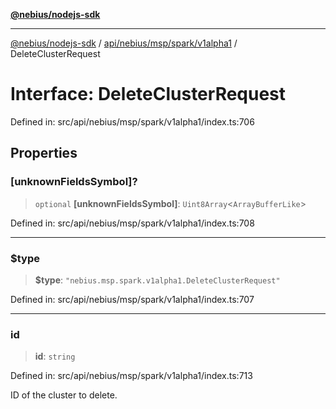 [**@nebius/nodejs-sdk**](../../../../../../README.md)

***

[@nebius/nodejs-sdk](../../../../../../README.md) / [api/nebius/msp/spark/v1alpha1](../README.md) / DeleteClusterRequest

# Interface: DeleteClusterRequest

Defined in: src/api/nebius/msp/spark/v1alpha1/index.ts:706

## Properties

### \[unknownFieldsSymbol\]?

> `optional` **\[unknownFieldsSymbol\]**: `Uint8Array`\<`ArrayBufferLike`\>

Defined in: src/api/nebius/msp/spark/v1alpha1/index.ts:708

***

### $type

> **$type**: `"nebius.msp.spark.v1alpha1.DeleteClusterRequest"`

Defined in: src/api/nebius/msp/spark/v1alpha1/index.ts:707

***

### id

> **id**: `string`

Defined in: src/api/nebius/msp/spark/v1alpha1/index.ts:713

ID of the cluster to delete.
